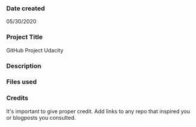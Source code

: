 ### Date created
05/30/2020

### Project Title
GitHub Project Udacity
### Description

### Files used

### Credits
It's important to give proper credit. Add links to any repo that inspired you or blogposts you consulted.
